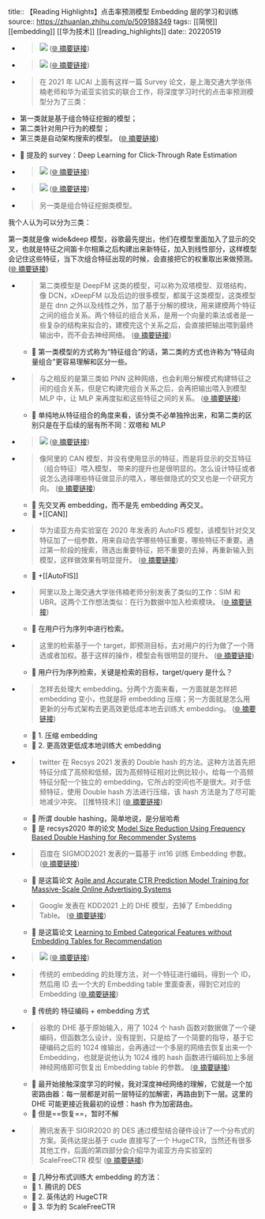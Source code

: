 title:: 【Reading Highlights】点击率预测模型 Embedding 层的学习和训练
source:: https://zhuanlan.zhihu.com/p/509188349
tags:: [[简悦]] [[embedding]]  [[华为技术]]   [[reading_highlights]]
date:: 20220519  

- > ![](https://pic1.zhimg.com/v2-1b972b16334617ccc85a0c6e36539d9c_r.jpg)  ([🌐 摘要链接](https://zhuanlan.zhihu.com/p/509188349#js_content:~:text=https://pic1.zhimg.com/v2-1b972b16334617ccc85a0c6e36539d9c_r.jpg))

- > ![](https://pic4.zhimg.com/v2-015a9245728ff37e8932d1f08a549dcf_r.jpg)  ([🌐 摘要链接](https://zhuanlan.zhihu.com/p/509188349#js_content:~:text=https://pic4.zhimg.com/v2-015a9245728ff37e8932d1f08a549dcf_r.jpg))

- > 在 2021 年 IJCAI 上面有这样一篇 Survey 论文，是上海交通大学张伟楠老师和华为诺亚实验实的联合工作，将深度学习时代的点击率预测模型分为了三类：

*   第一类就是基于组合特征挖掘的模型；
*   第二类针对用户行为的模型；
*   第三类是自动架构搜索的模型。  ([🌐 摘要链接](https://zhuanlan.zhihu.com/p/509188349#js_content:~:text=%E5%9C%A8%202021%20%E5%B9%B4%20IJCAI%20%E4%B8%8A%E9%9D%A2%E6%9C%89%E8%BF%99%E6%A0%B7%E4%B8%80%E7%AF%87%20Survey%20%E8%AE%BA%E6%96%87%EF%BC%8C%E6%98%AF%E4%B8%8A%E6%B5%B7%E4%BA%A4%E9%80%9A%E5%A4%A7%E5%AD%A6%E5%BC%A0%E4%BC%9F%E6%A5%A0%E8%80%81%E5%B8%88%E5%92%8C%E5%8D%8E%E4%B8%BA%E8%AF%BA%E4%BA%9A%E5%AE%9E%E9%AA%8C%E5%AE%9E%E7%9A%84%E8%81%94%E5%90%88%E5%B7%A5%E4%BD%9C%EF%BC%8C%E5%B0%86%E6%B7%B1%E5%BA%A6%E5%AD%A6%E4%B9%A0%E6%97%B6%E4%BB%A3%E7%9A%84%E7%82%B9%E5%87%BB%E7%8E%87%E9%A2%84%E6%B5%8B%E6%A8%A1%E5%9E%8B%E5%88%86%E4%B8%BA%E4%BA%86%E4%B8%89%E7%B1%BB%EF%BC%9A%E7%AC%AC%E4%B8%80%E7%B1%BB%E5%B0%B1%E6%98%AF%E5%9F%BA%E4%BA%8E%E7%BB%84%E5%90%88%E7%89%B9%E5%BE%81%E6%8C%96%E6%8E%98%E7%9A%84%E6%A8%A1%E5%9E%8B%EF%BC%9B%E7%AC%AC%E4%BA%8C%E7%B1%BB%E9%92%88%E5%AF%B9%E7%94%A8%E6%88%B7%E8%A1%8C%E4%B8%BA%E7%9A%84%E6%A8%A1%E5%9E%8B%EF%BC%9B%E7%AC%AC%E4%B8%89%E7%B1%BB%E6%98%AF%E8%87%AA%E5%8A%A8%E6%9E%B6%E6%9E%84%E6%90%9C%E7%B4%A2%E7%9A%84%E6%A8%A1%E5%9E%8B%E3%80%82))
  - 📝 提及的 survey：Deep Learning for Click-Through Rate Estimation

- > ![](https://pic1.zhimg.com/v2-fa70ca1c0fe329e26e331401abdac828_r.jpg)  ([🌐 摘要链接](https://zhuanlan.zhihu.com/p/509188349#js_content:~:text=https://pic1.zhimg.com/v2-fa70ca1c0fe329e26e331401abdac828_r.jpg))

- > ![](https://pic2.zhimg.com/v2-c902c0cbf0edbffa7ca1cc9a3c4229a9_r.jpg)  ([🌐 摘要链接](https://zhuanlan.zhihu.com/p/509188349#js_content:~:text=https://pic2.zhimg.com/v2-c902c0cbf0edbffa7ca1cc9a3c4229a9_r.jpg))

- > 另一类是组合特征挖掘类模型。

我个人认为可以分为三类：

第一类就是像 wide&deep 模型，谷歌最先提出，他们在模型里面加入了显示的交叉，也就是特征之间笛卡尔相乘之后构建出来新特征，加入到线性部分，这样模型会记住这些特征，当下次组合特征出现的时候，会直接把它的权重取出来做预测。  ([🌐 摘要链接](https://zhuanlan.zhihu.com/p/509188349#js_content:~:text=%E5%8F%A6%E4%B8%80%E7%B1%BB%E6%98%AF%E7%BB%84%E5%90%88%E7%89%B9%E5%BE%81%E6%8C%96%E6%8E%98%E7%B1%BB%E6%A8%A1%E5%9E%8B%E3%80%82%E6%88%91%E4%B8%AA%E4%BA%BA%E8%AE%A4%E4%B8%BA%E5%8F%AF%E4%BB%A5%E5%88%86%E4%B8%BA%E4%B8%89%E7%B1%BB%EF%BC%9A%E7%AC%AC%E4%B8%80%E7%B1%BB%E5%B0%B1%E6%98%AF%E5%83%8F%20wide&deep%20%E6%A8%A1%E5%9E%8B%EF%BC%8C%E8%B0%B7%E6%AD%8C%E6%9C%80%E5%85%88%E6%8F%90%E5%87%BA%EF%BC%8C%E4%BB%96%E4%BB%AC%E5%9C%A8%E6%A8%A1%E5%9E%8B%E9%87%8C%E9%9D%A2%E5%8A%A0%E5%85%A5%E4%BA%86%E6%98%BE%E7%A4%BA%E7%9A%84%E4%BA%A4%E5%8F%89%EF%BC%8C%E4%B9%9F%E5%B0%B1%E6%98%AF%E7%89%B9%E5%BE%81%E4%B9%8B%E9%97%B4%E7%AC%9B%E5%8D%A1%E5%B0%94%E7%9B%B8%E4%B9%98%E4%B9%8B%E5%90%8E%E6%9E%84%E5%BB%BA%E5%87%BA%E6%9D%A5%E6%96%B0%E7%89%B9%E5%BE%81%EF%BC%8C%E5%8A%A0%E5%85%A5%E5%88%B0%E7%BA%BF%E6%80%A7%E9%83%A8%E5%88%86%EF%BC%8C%E8%BF%99%E6%A0%B7%E6%A8%A1%E5%9E%8B%E4%BC%9A%E8%AE%B0%E4%BD%8F%E8%BF%99%E4%BA%9B%E7%89%B9%E5%BE%81%EF%BC%8C%E5%BD%93%E4%B8%8B%E6%AC%A1%E7%BB%84%E5%90%88%E7%89%B9%E5%BE%81%E5%87%BA%E7%8E%B0%E7%9A%84%E6%97%B6%E5%80%99%EF%BC%8C%E4%BC%9A%E7%9B%B4%E6%8E%A5%E6%8A%8A%E5%AE%83%E7%9A%84%E6%9D%83%E9%87%8D%E5%8F%96%E5%87%BA%E6%9D%A5%E5%81%9A%E9%A2%84%E6%B5%8B%E3%80%82))

- > 第二类模型是 DeepFM 这类的模型，可以称为双塔模型、双塔结构，像 DCN，xDeepFM 以及后边的很多模型，都属于这类模型，这类模型是在 dnn 之外以及线性之外，加了基于分解的模块，用来建模两个特征之间的组合关系。两个特征的组合关系，是用一个向量的乘法或者是一些复杂的结构来拟合的，建模完这个关系之后，会直接把输出喂到最终输出中，而不会去神经网络。  ([🌐 摘要链接](https://zhuanlan.zhihu.com/p/509188349#js_content:~:text=%E7%AC%AC%E4%BA%8C%E7%B1%BB%E6%A8%A1%E5%9E%8B%E6%98%AF%20DeepFM%20%E8%BF%99%E7%B1%BB%E7%9A%84%E6%A8%A1%E5%9E%8B%EF%BC%8C%E5%8F%AF%E4%BB%A5%E7%A7%B0%E4%B8%BA%E5%8F%8C%E5%A1%94%E6%A8%A1%E5%9E%8B%E3%80%81%E5%8F%8C%E5%A1%94%E7%BB%93%E6%9E%84%EF%BC%8C%E5%83%8F%20DCN%EF%BC%8CxDeepFM%20%E4%BB%A5%E5%8F%8A%E5%90%8E%E8%BE%B9%E7%9A%84%E5%BE%88%E5%A4%9A%E6%A8%A1%E5%9E%8B%EF%BC%8C%E9%83%BD%E5%B1%9E%E4%BA%8E%E8%BF%99%E7%B1%BB%E6%A8%A1%E5%9E%8B%EF%BC%8C%E8%BF%99%E7%B1%BB%E6%A8%A1%E5%9E%8B%E6%98%AF%E5%9C%A8%20dnn%20%E4%B9%8B%E5%A4%96%E4%BB%A5%E5%8F%8A%E7%BA%BF%E6%80%A7%E4%B9%8B%E5%A4%96%EF%BC%8C%E5%8A%A0%E4%BA%86%E5%9F%BA%E4%BA%8E%E5%88%86%E8%A7%A3%E7%9A%84%E6%A8%A1%E5%9D%97%EF%BC%8C%E7%94%A8%E6%9D%A5%E5%BB%BA%E6%A8%A1%E4%B8%A4%E4%B8%AA%E7%89%B9%E5%BE%81%E4%B9%8B%E9%97%B4%E7%9A%84%E7%BB%84%E5%90%88%E5%85%B3%E7%B3%BB%E3%80%82%E4%B8%A4%E4%B8%AA%E7%89%B9%E5%BE%81%E7%9A%84%E7%BB%84%E5%90%88%E5%85%B3%E7%B3%BB%EF%BC%8C%E6%98%AF%E7%94%A8%E4%B8%80%E4%B8%AA%E5%90%91%E9%87%8F%E7%9A%84%E4%B9%98%E6%B3%95%E6%88%96%E8%80%85%E6%98%AF%E4%B8%80%E4%BA%9B%E5%A4%8D%E6%9D%82%E7%9A%84%E7%BB%93%E6%9E%84%E6%9D%A5%E6%8B%9F%E5%90%88%E7%9A%84%EF%BC%8C%E5%BB%BA%E6%A8%A1%E5%AE%8C%E8%BF%99%E4%B8%AA%E5%85%B3%E7%B3%BB%E4%B9%8B%E5%90%8E%EF%BC%8C%E4%BC%9A%E7%9B%B4%E6%8E%A5%E6%8A%8A%E8%BE%93%E5%87%BA%E5%96%82%E5%88%B0%E6%9C%80%E7%BB%88%E8%BE%93%E5%87%BA%E4%B8%AD%EF%BC%8C%E8%80%8C%E4%B8%8D%E4%BC%9A%E5%8E%BB%E7%A5%9E%E7%BB%8F%E7%BD%91%E7%BB%9C%E3%80%82))
  - 📝 第一类模型的方式称为“特征组合”的话，第二类的方式也许称为“特征向量组合”更容易理解和区分一些。

- > 与之相反的是第三类如 PNN 这种网络，也会利用分解模式构建特征之间的组合关系，但是它构建完组合关系之后，会再把输出喂入到模型 MLP 中，让 MLP 来再度拟和这些特征之间的关系。  ([🌐 摘要链接](https://zhuanlan.zhihu.com/p/509188349#js_content:~:text=%E4%B8%8E%E4%B9%8B%E7%9B%B8%E5%8F%8D%E7%9A%84%E6%98%AF%E7%AC%AC%E4%B8%89%E7%B1%BB%E5%A6%82%20PNN%20%E8%BF%99%E7%A7%8D%E7%BD%91%E7%BB%9C%EF%BC%8C%E4%B9%9F%E4%BC%9A%E5%88%A9%E7%94%A8%E5%88%86%E8%A7%A3%E6%A8%A1%E5%BC%8F%E6%9E%84%E5%BB%BA%E7%89%B9%E5%BE%81%E4%B9%8B%E9%97%B4%E7%9A%84%E7%BB%84%E5%90%88%E5%85%B3%E7%B3%BB%EF%BC%8C%E4%BD%86%E6%98%AF%E5%AE%83%E6%9E%84%E5%BB%BA%E5%AE%8C%E7%BB%84%E5%90%88%E5%85%B3%E7%B3%BB%E4%B9%8B%E5%90%8E%EF%BC%8C%E4%BC%9A%E5%86%8D%E6%8A%8A%E8%BE%93%E5%87%BA%E5%96%82%E5%85%A5%E5%88%B0%E6%A8%A1%E5%9E%8B%20MLP%20%E4%B8%AD%EF%BC%8C%E8%AE%A9%20MLP%20%E6%9D%A5%E5%86%8D%E5%BA%A6%E6%8B%9F%E5%92%8C%E8%BF%99%E4%BA%9B%E7%89%B9%E5%BE%81%E4%B9%8B%E9%97%B4%E7%9A%84%E5%85%B3%E7%B3%BB%E3%80%82))
  - 📝 单纯地从特征组合的角度来看，该分类不必单独拎出来，和第二类的区别只是在于后续的层有所不同：双塔和 MLP

- > ![](https://pic2.zhimg.com/v2-baadda67104d650555919182064bf121_r.jpg)  ([🌐 摘要链接](https://zhuanlan.zhihu.com/p/509188349#js_content:~:text=https://pic2.zhimg.com/v2-baadda67104d650555919182064bf121_r.jpg))

- > 像阿里的 CAN 模型，并没有使用显示的特征，而是将显示的交互特征（组合特征）喂入模型， 带来的提升也是很明显的。怎么设计特征或者说怎么选择哪些特征做显示的喂入，哪些做隐式的交叉也是一个研究方向。  ([🌐 摘要链接](https://zhuanlan.zhihu.com/p/509188349#js_content:~:text=%E5%83%8F%E9%98%BF%E9%87%8C%E7%9A%84%20CAN%20%E6%A8%A1%E5%9E%8B%EF%BC%8C%E5%B9%B6%E6%B2%A1%E6%9C%89%E4%BD%BF%E7%94%A8%E6%98%BE%E7%A4%BA%E7%9A%84%E7%89%B9%E5%BE%81%EF%BC%8C%E8%80%8C%E6%98%AF%E5%B0%86%E6%98%BE%E7%A4%BA%E7%9A%84%E4%BA%A4%E4%BA%92%E7%89%B9%E5%BE%81%EF%BC%88%E7%BB%84%E5%90%88%E7%89%B9%E5%BE%81%EF%BC%89%E5%96%82%E5%85%A5%E6%A8%A1%E5%9E%8B%EF%BC%8C%20%E5%B8%A6%E6%9D%A5%E7%9A%84%E6%8F%90%E5%8D%87%E4%B9%9F%E6%98%AF%E5%BE%88%E6%98%8E%E6%98%BE%E7%9A%84%E3%80%82%E6%80%8E%E4%B9%88%E8%AE%BE%E8%AE%A1%E7%89%B9%E5%BE%81%E6%88%96%E8%80%85%E8%AF%B4%E6%80%8E%E4%B9%88%E9%80%89%E6%8B%A9%E5%93%AA%E4%BA%9B%E7%89%B9%E5%BE%81%E5%81%9A%E6%98%BE%E7%A4%BA%E7%9A%84%E5%96%82%E5%85%A5%EF%BC%8C%E5%93%AA%E4%BA%9B%E5%81%9A%E9%9A%90%E5%BC%8F%E7%9A%84%E4%BA%A4%E5%8F%89%E4%B9%9F%E6%98%AF%E4%B8%80%E4%B8%AA%E7%A0%94%E7%A9%B6%E6%96%B9%E5%90%91%E3%80%82))
  - 📝 先交叉再 embedding，而不是先 embedding 再交叉。
  - 📝 +[[CAN]]

- > 华为诺亚方舟实验室在 2020 年发表的 AutoFIS 模型，该模型针对交叉特征加了一组参数，用来自动去学哪些特征重要，哪些特征不重要。通过第一阶段的搜索，筛选出重要特征，把不重要的去掉，再重新输入到模型，这样做效果有明显提升。  ([🌐 摘要链接](https://zhuanlan.zhihu.com/p/509188349#js_content:~:text=%E5%8D%8E%E4%B8%BA%E8%AF%BA%E4%BA%9A%E6%96%B9%E8%88%9F%E5%AE%9E%E9%AA%8C%E5%AE%A4%E5%9C%A8%202020%20%E5%B9%B4%E5%8F%91%E8%A1%A8%E7%9A%84%20AutoFIS%20%E6%A8%A1%E5%9E%8B%EF%BC%8C%E8%AF%A5%E6%A8%A1%E5%9E%8B%E9%92%88%E5%AF%B9%E4%BA%A4%E5%8F%89%E7%89%B9%E5%BE%81%E5%8A%A0%E4%BA%86%E4%B8%80%E7%BB%84%E5%8F%82%E6%95%B0%EF%BC%8C%E7%94%A8%E6%9D%A5%E8%87%AA%E5%8A%A8%E5%8E%BB%E5%AD%A6%E5%93%AA%E4%BA%9B%E7%89%B9%E5%BE%81%E9%87%8D%E8%A6%81%EF%BC%8C%E5%93%AA%E4%BA%9B%E7%89%B9%E5%BE%81%E4%B8%8D%E9%87%8D%E8%A6%81%E3%80%82%E9%80%9A%E8%BF%87%E7%AC%AC%E4%B8%80%E9%98%B6%E6%AE%B5%E7%9A%84%E6%90%9C%E7%B4%A2%EF%BC%8C%E7%AD%9B%E9%80%89%E5%87%BA%E9%87%8D%E8%A6%81%E7%89%B9%E5%BE%81%EF%BC%8C%E6%8A%8A%E4%B8%8D%E9%87%8D%E8%A6%81%E7%9A%84%E5%8E%BB%E6%8E%89%EF%BC%8C%E5%86%8D%E9%87%8D%E6%96%B0%E8%BE%93%E5%85%A5%E5%88%B0%E6%A8%A1%E5%9E%8B%EF%BC%8C%E8%BF%99%E6%A0%B7%E5%81%9A%E6%95%88%E6%9E%9C%E6%9C%89%E6%98%8E%E6%98%BE%E6%8F%90%E5%8D%87%E3%80%82))
  - 📝 +[[AutoFIS]]

- > 阿里以及上海交通大学张伟楠老师分别发表了类似的工作：SIM 和 UBR。这两个工作想法类似：在行为数据中加入检索模块。  ([🌐 摘要链接](https://zhuanlan.zhihu.com/p/509188349#js_content:~:text=%E9%98%BF%E9%87%8C%E4%BB%A5%E5%8F%8A%E4%B8%8A%E6%B5%B7%E4%BA%A4%E9%80%9A%E5%A4%A7%E5%AD%A6%E5%BC%A0%E4%BC%9F%E6%A5%A0%E8%80%81%E5%B8%88%E5%88%86%E5%88%AB%E5%8F%91%E8%A1%A8%E4%BA%86%E7%B1%BB%E4%BC%BC%E7%9A%84%E5%B7%A5%E4%BD%9C%EF%BC%9ASIM%20%E5%92%8C%20UBR%E3%80%82%E8%BF%99%E4%B8%A4%E4%B8%AA%E5%B7%A5%E4%BD%9C%E6%83%B3%E6%B3%95%E7%B1%BB%E4%BC%BC%EF%BC%9A%E5%9C%A8%E8%A1%8C%E4%B8%BA%E6%95%B0%E6%8D%AE%E4%B8%AD%E5%8A%A0%E5%85%A5%E6%A3%80%E7%B4%A2%E6%A8%A1%E5%9D%97%E3%80%82))
  - 📝 在用户行为序列中进行检索。

- > 这里的检索基于一个 target，即预测目标，去对用户的行为做了一个筛选或者加权。基于这样的操作，模型会有很明显的提升。  ([🌐 摘要链接](https://zhuanlan.zhihu.com/p/509188349#js_content:~:text=%E8%BF%99%E9%87%8C%E7%9A%84%E6%A3%80%E7%B4%A2%E5%9F%BA%E4%BA%8E%E4%B8%80%E4%B8%AA%20target%EF%BC%8C%E5%8D%B3%E9%A2%84%E6%B5%8B%E7%9B%AE%E6%A0%87%EF%BC%8C%E5%8E%BB%E5%AF%B9%E7%94%A8%E6%88%B7%E7%9A%84%E8%A1%8C%E4%B8%BA%E5%81%9A%E4%BA%86%E4%B8%80%E4%B8%AA%E7%AD%9B%E9%80%89%E6%88%96%E8%80%85%E5%8A%A0%E6%9D%83%E3%80%82%E5%9F%BA%E4%BA%8E%E8%BF%99%E6%A0%B7%E7%9A%84%E6%93%8D%E4%BD%9C%EF%BC%8C%E6%A8%A1%E5%9E%8B%E4%BC%9A%E6%9C%89%E5%BE%88%E6%98%8E%E6%98%BE%E7%9A%84%E6%8F%90%E5%8D%87%E3%80%82))
  - 📝 用户行为序列检索，关键是检索的目标，target/query 是什么？

- > 怎样去处理大 embedding。分两个方面来看，一方面就是怎样把 embedding 变小，也就是将 embedding 压缩；另一方面就是怎么用更新的分布式架构去更高效更低成本地去训练大 embedding。  ([🌐 摘要链接](https://zhuanlan.zhihu.com/p/509188349#js_content:~:text=%E6%80%8E%E6%A0%B7%E5%8E%BB%E5%A4%84%E7%90%86%E5%A4%A7%20embedding%E3%80%82%E5%88%86%E4%B8%A4%E4%B8%AA%E6%96%B9%E9%9D%A2%E6%9D%A5%E7%9C%8B%EF%BC%8C%E4%B8%80%E6%96%B9%E9%9D%A2%E5%B0%B1%E6%98%AF%E6%80%8E%E6%A0%B7%E6%8A%8A%20embedding%20%E5%8F%98%E5%B0%8F%EF%BC%8C%E4%B9%9F%E5%B0%B1%E6%98%AF%E5%B0%86%20embedding%20%E5%8E%8B%E7%BC%A9%EF%BC%9B%E5%8F%A6%E4%B8%80%E6%96%B9%E9%9D%A2%E5%B0%B1%E6%98%AF%E6%80%8E%E4%B9%88%E7%94%A8%E6%9B%B4%E6%96%B0%E7%9A%84%E5%88%86%E5%B8%83%E5%BC%8F%E6%9E%B6%E6%9E%84%E5%8E%BB%E6%9B%B4%E9%AB%98%E6%95%88%E6%9B%B4%E4%BD%8E%E6%88%90%E6%9C%AC%E5%9C%B0%E5%8E%BB%E8%AE%AD%E7%BB%83%E5%A4%A7%20embedding%E3%80%82))
  - 📝 1. 压缩 embedding
  - 📝 2. 更高效更低成本地训练大 embedding

- > twitter 在 Recsys 2021 发表的 Double hash 的方法。这种方法首先把特征分成了高频和低频，因为高频特征相对比例比较小，给每一个高频特征分配一个独立的 embedding，它所占的空间也不是很大。对于低频特征，使用 Double hash 方法进行压缩，该 hash 方法是为了尽可能地减少冲突。 [[推特技术]]   ([🌐 摘要链接](https://zhuanlan.zhihu.com/p/509188349#js_content:~:text=twitter%20%E5%9C%A8%20Recsys%202021%20%E5%8F%91%E8%A1%A8%E7%9A%84%20Double%20hash%20%E7%9A%84%E6%96%B9%E6%B3%95%E3%80%82%E8%BF%99%E7%A7%8D%E6%96%B9%E6%B3%95%E9%A6%96%E5%85%88%E6%8A%8A%E7%89%B9%E5%BE%81%E5%88%86%E6%88%90%E4%BA%86%E9%AB%98%E9%A2%91%E5%92%8C%E4%BD%8E%E9%A2%91%EF%BC%8C%E5%9B%A0%E4%B8%BA%E9%AB%98%E9%A2%91%E7%89%B9%E5%BE%81%E7%9B%B8%E5%AF%B9%E6%AF%94%E4%BE%8B%E6%AF%94%E8%BE%83%E5%B0%8F%EF%BC%8C%E7%BB%99%E6%AF%8F%E4%B8%80%E4%B8%AA%E9%AB%98%E9%A2%91%E7%89%B9%E5%BE%81%E5%88%86%E9%85%8D%E4%B8%80%E4%B8%AA%E7%8B%AC%E7%AB%8B%E7%9A%84%20embedding%EF%BC%8C%E5%AE%83%E6%89%80%E5%8D%A0%E7%9A%84%E7%A9%BA%E9%97%B4%E4%B9%9F%E4%B8%8D%E6%98%AF%E5%BE%88%E5%A4%A7%E3%80%82%E5%AF%B9%E4%BA%8E%E4%BD%8E%E9%A2%91%E7%89%B9%E5%BE%81%EF%BC%8C%E4%BD%BF%E7%94%A8%20Double%20hash%20%E6%96%B9%E6%B3%95%E8%BF%9B%E8%A1%8C%E5%8E%8B%E7%BC%A9%EF%BC%8C%E8%AF%A5%20hash%20%E6%96%B9%E6%B3%95%E6%98%AF%E4%B8%BA%E4%BA%86%E5%B0%BD%E5%8F%AF%E8%83%BD%E5%9C%B0%E5%87%8F%E5%B0%91%E5%86%B2%E7%AA%81%E3%80%82))
  - 📝 所谓 double hashing，简单地说，是分层哈希
  - 📝 是 recsys2020 年的论文 [Model Size Reduction Using Frequency Based Double Hashing for Recommender Systems](https://arxiv.org/pdf/2007.14523.pdf)

- > 百度在 SIGMOD2021 发表的一篇基于 int16 训练 Embedding 参数。  ([🌐 摘要链接](https://zhuanlan.zhihu.com/p/509188349#js_content:~:text=%E7%99%BE%E5%BA%A6%E5%9C%A8%20SIGMOD2021%20%E5%8F%91%E8%A1%A8%E7%9A%84%E4%B8%80%E7%AF%87%E5%9F%BA%E4%BA%8E%20int16%20%E8%AE%AD%E7%BB%83%20Embedding%20%E5%8F%82%E6%95%B0%E3%80%82))
  - 📝 是这篇论文 [Agile and Accurate CTR Prediction Model Training for Massive-Scale Online Advertising Systems](https://dl.acm.org/doi/pdf/10.1145/3448016.3457236)

- > Google 发表在 KDD2021 上的 DHE 模型，去掉了 Embedding Table。  ([🌐 摘要链接](https://zhuanlan.zhihu.com/p/509188349#js_content:~:text=Google%20%E5%8F%91%E8%A1%A8%E5%9C%A8%20KDD2021%20%E4%B8%8A%E7%9A%84%20DHE%20%E6%A8%A1%E5%9E%8B%EF%BC%8C%E5%8E%BB%E6%8E%89%E4%BA%86%20Embedding%20Table%E3%80%82))
  - 📝 是这篇论文 [Learning to Embed Categorical Features without Embedding Tables for Recommendation](https://dl.acm.org/doi/10.1145/3447548.3467304)

- > ![](https://pic3.zhimg.com/v2-eb6fddd686c3efe7f3309674f97b9fbe_r.jpg)  ([🌐 摘要链接](https://zhuanlan.zhihu.com/p/509188349#js_content:~:text=https://pic3.zhimg.com/v2-eb6fddd686c3efe7f3309674f97b9fbe_r.jpg))

- > 传统的 embedding 的处理方法，对一个特征进行编码，得到一个 ID，然后用 ID 去一个大的 Embedding table 里面查表，得到它对应的 Embedding  ([🌐 摘要链接](https://zhuanlan.zhihu.com/p/509188349#js_content:~:text=%E4%BC%A0%E7%BB%9F%E7%9A%84%20embedding%20%E7%9A%84%E5%A4%84%E7%90%86%E6%96%B9%E6%B3%95%EF%BC%8C%E5%AF%B9%E4%B8%80%E4%B8%AA%E7%89%B9%E5%BE%81%E8%BF%9B%E8%A1%8C%E7%BC%96%E7%A0%81%EF%BC%8C%E5%BE%97%E5%88%B0%E4%B8%80%E4%B8%AA%20ID%EF%BC%8C%E7%84%B6%E5%90%8E%E7%94%A8%20ID%20%E5%8E%BB%E4%B8%80%E4%B8%AA%E5%A4%A7%E7%9A%84%20Embedding%20table%20%E9%87%8C%E9%9D%A2%E6%9F%A5%E8%A1%A8%EF%BC%8C%E5%BE%97%E5%88%B0%E5%AE%83%E5%AF%B9%E5%BA%94%E7%9A%84%20Embedding))
  - 📝 传统的 特征编码 + embedding 方式

- > 谷歌的 DHE 基于原始输入，用了 1024 个 hash 函数对数据做了一个硬编码，但函数怎么设计，没有提到，只是给了一个简要的指导，基于它硬编码之后的 1024 维输出，会再通过一个多层的网络去恢复出来一个 Embedding，也就是说他认为 1024 维的 hash 函数进行编码加上多层神经网络即可恢复出 Embedding table 的参数。  ([🌐 摘要链接](https://zhuanlan.zhihu.com/p/509188349#js_content:~:text=%E8%B0%B7%E6%AD%8C%E7%9A%84%20DHE%20%E5%9F%BA%E4%BA%8E%E5%8E%9F%E5%A7%8B%E8%BE%93%E5%85%A5%EF%BC%8C%E7%94%A8%E4%BA%86%201024%20%E4%B8%AA%20hash%20%E5%87%BD%E6%95%B0%E5%AF%B9%E6%95%B0%E6%8D%AE%E5%81%9A%E4%BA%86%E4%B8%80%E4%B8%AA%E7%A1%AC%E7%BC%96%E7%A0%81%EF%BC%8C%E4%BD%86%E5%87%BD%E6%95%B0%E6%80%8E%E4%B9%88%E8%AE%BE%E8%AE%A1%EF%BC%8C%E6%B2%A1%E6%9C%89%E6%8F%90%E5%88%B0%EF%BC%8C%E5%8F%AA%E6%98%AF%E7%BB%99%E4%BA%86%E4%B8%80%E4%B8%AA%E7%AE%80%E8%A6%81%E7%9A%84%E6%8C%87%E5%AF%BC%EF%BC%8C%E5%9F%BA%E4%BA%8E%E5%AE%83%E7%A1%AC%E7%BC%96%E7%A0%81%E4%B9%8B%E5%90%8E%E7%9A%84%201024%20%E7%BB%B4%E8%BE%93%E5%87%BA%EF%BC%8C%E4%BC%9A%E5%86%8D%E9%80%9A%E8%BF%87%E4%B8%80%E4%B8%AA%E5%A4%9A%E5%B1%82%E7%9A%84%E7%BD%91%E7%BB%9C%E5%8E%BB%E6%81%A2%E5%A4%8D%E5%87%BA%E6%9D%A5%E4%B8%80%E4%B8%AA%20Embedding%EF%BC%8C%E4%B9%9F%E5%B0%B1%E6%98%AF%E8%AF%B4%E4%BB%96%E8%AE%A4%E4%B8%BA%201024%20%E7%BB%B4%E7%9A%84%20hash%20%E5%87%BD%E6%95%B0%E8%BF%9B%E8%A1%8C%E7%BC%96%E7%A0%81%E5%8A%A0%E4%B8%8A%E5%A4%9A%E5%B1%82%E7%A5%9E%E7%BB%8F%E7%BD%91%E7%BB%9C%E5%8D%B3%E5%8F%AF%E6%81%A2%E5%A4%8D%E5%87%BA%20Embedding%20table%20%E7%9A%84%E5%8F%82%E6%95%B0%E3%80%82))
  - 📝 最开始接触深度学习的时候，我对深度神经网络的理解，它就是一个加密路由器：每一层都是对前一层特征的加解密，再路由到下一层。这里的 DHE 可能更接近我最初的设想：hash 作为加密路由。
  - 📝 但是==恢复==，暂时不解

- > 腾讯发表于 SIGIR2020 的 DES 通过模型结合硬件设计了一个分布式的方案。英伟达提出基于 cude 直接写了一个 HugeCTR，当然还有很多其他工作，后面的第四部分会介绍华为诺亚方舟实验室的 ScaleFreeCTR 模型  ([🌐 摘要链接](https://zhuanlan.zhihu.com/p/509188349#js_content:~:text=%E8%85%BE%E8%AE%AF%E5%8F%91%E8%A1%A8%E4%BA%8E%20SIGIR2020%20%E7%9A%84%20DES%20%E9%80%9A%E8%BF%87%E6%A8%A1%E5%9E%8B%E7%BB%93%E5%90%88%E7%A1%AC%E4%BB%B6%E8%AE%BE%E8%AE%A1%E4%BA%86%E4%B8%80%E4%B8%AA%E5%88%86%E5%B8%83%E5%BC%8F%E7%9A%84%E6%96%B9%E6%A1%88%E3%80%82%E8%8B%B1%E4%BC%9F%E8%BE%BE%E6%8F%90%E5%87%BA%E5%9F%BA%E4%BA%8E%20cude%20%E7%9B%B4%E6%8E%A5%E5%86%99%E4%BA%86%E4%B8%80%E4%B8%AA%20HugeCTR%EF%BC%8C%E5%BD%93%E7%84%B6%E8%BF%98%E6%9C%89%E5%BE%88%E5%A4%9A%E5%85%B6%E4%BB%96%E5%B7%A5%E4%BD%9C%EF%BC%8C%E5%90%8E%E9%9D%A2%E7%9A%84%E7%AC%AC%E5%9B%9B%E9%83%A8%E5%88%86%E4%BC%9A%E4%BB%8B%E7%BB%8D%E5%8D%8E%E4%B8%BA%E8%AF%BA%E4%BA%9A%E6%96%B9%E8%88%9F%E5%AE%9E%E9%AA%8C%E5%AE%A4%E7%9A%84%20ScaleFreeCTR%20%E6%A8%A1%E5%9E%8B))
  - 📝 几种分布式训练大 embedding 的方法：
  - 📝 1. 腾讯的 DES
  - 📝 2. 英伟达的 HugeCTR
  - 📝 3. 华为的 ScaleFreeCTR

